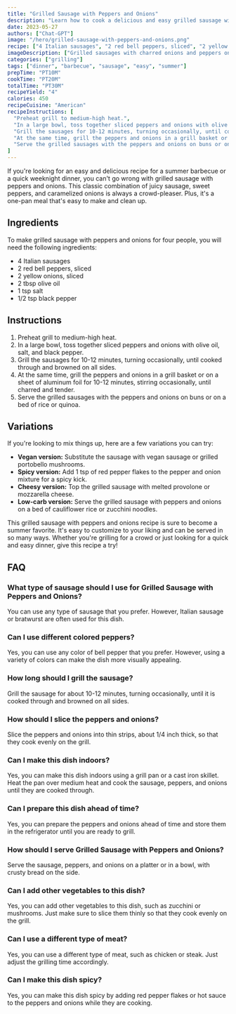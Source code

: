 ```yaml
---
title: "Grilled Sausage with Peppers and Onions"
description: "Learn how to cook a delicious and easy grilled sausage with peppers and onions recipe. Perfect for a summer barbecue or a quick weeknight dinner."
date: 2023-05-27
authors: ["Chat-GPT"]
image: "/hero/grilled-sausage-with-peppers-and-onions.png"
recipe: ["4 Italian sausages", "2 red bell peppers, sliced", "2 yellow onions, sliced", "2 tbsp olive oil", "1 tsp salt", "1/2 tsp black pepper"]
imageDescription: ["Grilled sausages with charred onions and peppers on a plate"]
categories: ["grilling"]
tags: ["dinner", "barbecue", "sausage", "easy", "summer"]
prepTime: "PT10M"
cookTime: "PT20M"
totalTime: "PT30M"
recipeYield: "4"
calories: 450
recipeCuisine: "American"
recipeInstructions: [
  "Preheat grill to medium-high heat.",
  "In a large bowl, toss together sliced peppers and onions with olive oil, salt, and black pepper.",
  "Grill the sausages for 10-12 minutes, turning occasionally, until cooked through and browned on all sides.",
  "At the same time, grill the peppers and onions in a grill basket or on a sheet of aluminum foil for 10-12 minutes, stirring occasionally, until charred and tender.",
  "Serve the grilled sausages with the peppers and onions on buns or on a bed of rice or quinoa."
]
---
```


If you're looking for an easy and delicious recipe for a summer barbecue or a quick weeknight dinner, you can't go wrong with grilled sausage with peppers and onions. This classic combination of juicy sausage, sweet peppers, and caramelized onions is always a crowd-pleaser. Plus, it's a one-pan meal that's easy to make and clean up.

## Ingredients

To make grilled sausage with peppers and onions for four people, you will need the following ingredients:

- 4 Italian sausages
- 2 red bell peppers, sliced
- 2 yellow onions, sliced
- 2 tbsp olive oil
- 1 tsp salt
- 1/2 tsp black pepper

## Instructions

1. Preheat grill to medium-high heat.
2. In a large bowl, toss together sliced peppers and onions with olive oil, salt, and black pepper.
3. Grill the sausages for 10-12 minutes, turning occasionally, until cooked through and browned on all sides.
4. At the same time, grill the peppers and onions in a grill basket or on a sheet of aluminum foil for 10-12 minutes, stirring occasionally, until charred and tender.
5. Serve the grilled sausages with the peppers and onions on buns or on a bed of rice or quinoa.

## Variations

If you're looking to mix things up, here are a few variations you can try:

- **Vegan version:** Substitute the sausage with vegan sausage or grilled portobello mushrooms.
- **Spicy version:** Add 1 tsp of red pepper flakes to the pepper and onion mixture for a spicy kick.
- **Cheesy version:** Top the grilled sausage with melted provolone or mozzarella cheese.
- **Low-carb version:** Serve the grilled sausage with peppers and onions on a bed of cauliflower rice or zucchini noodles.

This grilled sausage with peppers and onions recipe is sure to become a summer favorite. It's easy to customize to your liking and can be served in so many ways. Whether you're grilling for a crowd or just looking for a quick and easy dinner, give this recipe a try!

## FAQ

### What type of sausage should I use for Grilled Sausage with Peppers and Onions?

You can use any type of sausage that you prefer. However, Italian sausage or bratwurst are often used for this dish.

### Can I use different colored peppers?

Yes, you can use any color of bell pepper that you prefer. However, using a variety of colors can make the dish more visually appealing.

### How long should I grill the sausage?

Grill the sausage for about 10-12 minutes, turning occasionally, until it is cooked through and browned on all sides.

### How should I slice the peppers and onions?

Slice the peppers and onions into thin strips, about 1/4 inch thick, so that they cook evenly on the grill.

### Can I make this dish indoors?

Yes, you can make this dish indoors using a grill pan or a cast iron skillet. Heat the pan over medium heat and cook the sausage, peppers, and onions until they are cooked through.

### Can I prepare this dish ahead of time?

Yes, you can prepare the peppers and onions ahead of time and store them in the refrigerator until you are ready to grill.

### How should I serve Grilled Sausage with Peppers and Onions?

Serve the sausage, peppers, and onions on a platter or in a bowl, with crusty bread on the side.

### Can I add other vegetables to this dish?

Yes, you can add other vegetables to this dish, such as zucchini or mushrooms. Just make sure to slice them thinly so that they cook evenly on the grill.

### Can I use a different type of meat?

Yes, you can use a different type of meat, such as chicken or steak. Just adjust the grilling time accordingly.

### Can I make this dish spicy?

Yes, you can make this dish spicy by adding red pepper flakes or hot sauce to the peppers and onions while they are cooking.